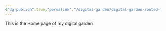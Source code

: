 ```yaml
---
{"dg-publish":true,"permalink":"/digital-garden/digital-garden-rooted-logic/","tags":["gardenEntry"]}
---
```


This is the Home page of my digital garden